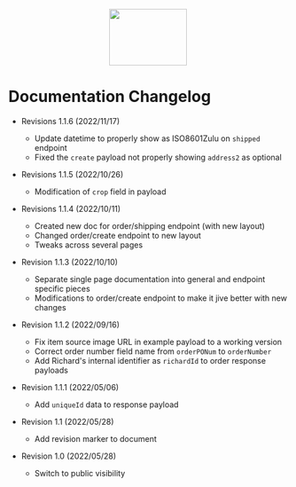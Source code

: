 <p align="center">
  <img width="140" height="102" src="https://www.richardphotolab.com/themes/rpl/assets/img/rpl-logo.png">
</p>

# Documentation Changelog

+ Revisions 1.1.6 (2022/11/17)
	- Update datetime to properly show as ISO8601Zulu on `shipped` endpoint
	- Fixed the `create` payload not properly showing `address2` as optional

+ Revisions 1.1.5 (2022/10/26)
	- Modification of `crop` field in payload

+ Revisions 1.1.4 (2022/10/11)
	- Created new doc for order/shipping endpoint (with new layout)
	- Changed order/create endpoint to new layout
	- Tweaks across several pages

+ Revision 1.1.3 (2022/10/10)
	- Separate single page documentation into general and endpoint specific pieces
	- Modifications to order/create endpoint to make it jive better with new changes

+ Revision 1.1.2 (2022/09/16)
	- Fix item source image URL in example payload to a working version
	- Correct order number field name from `orderPONum` to `orderNumber`
	- Add Richard's internal identifier as `richardId` to order response payloads

+ Revision 1.1.1 (2022/05/06)
	- Add `uniqueId` data to response payload

+ Revision 1.1 (2022/05/28)
	- Add revision marker to document

+ Revision 1.0 (2022/05/28)
	- Switch to public visibility